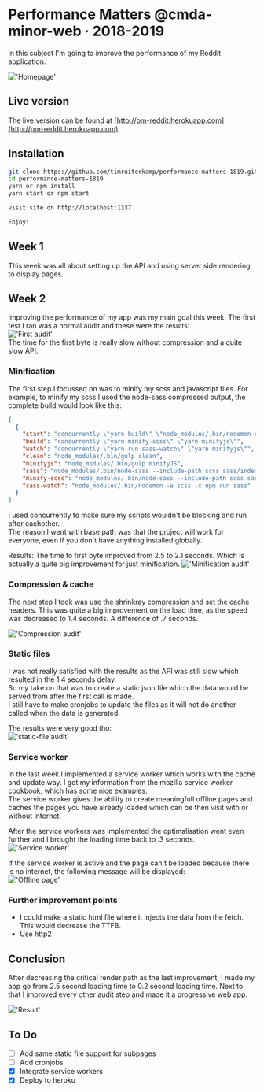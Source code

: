 # Performance Matters @cmda-minor-web · 2018-2019

In this subject I'm going to improve the performance of my Reddit application.

!['Homepage'](gh-images/home.png)

## Live version

The live version can be found at [http://pm-reddit.herokuapp.com](http://pm-reddit.herokuapp.com)

## Installation

```bash
git clone https://github.com/timruiterkamp/performance-matters-1819.git
cd performance-matters-1819
yarn or npm install
yarn start or npm start

visit site on http://localhost:1337

Enjoy!
```

## Week 1

This week was all about setting up the API and using server side rendering to display pages.

## Week 2

Improving the performance of my app was my main goal this week. The first test I ran was a normal audit and these were the results:  
!['First audit'](gh-images/start.png)  
The time for the first byte is really slow without compression and a quite slow API.

### Minification

The first step I focussed on was to minify my scss and javascript files.
For example, to minify my scss I used the node-sass compressed output, the complete build would look like this:

```json
[
  {
    "start": "concurrently \"yarn build\" \"node_modules/.bin/nodemon server\"",
    "build": "concurrently \"yarn minify-scss\" \"yarn minifyjs\"",
    "watch": "concurrently \"yarn run sass-watch\" \"yarn minifyjs\"",
    "clean": "node_modules/.bin/gulp clean",
    "minifyjs": "node_modules/.bin/gulp minifyJS",
    "sass": "node_modules/.bin/node-sass --include-path scss sass/index.scss dist/styles/min-main.css",
    "minify-scss": "node_modules/.bin/node-sass --include-path scss sass/index.scss dist/styles/min-main.css --output-style compressed",
    "sass-watch": "node_modules/.bin/nodemon -e scss -x npm run sass"
  }
]
```

I used concurrently to make sure my scripts wouldn't be blocking and run after eachother.  
The reason I went with base path was that the project will work for everyone, even if you don't have anything installed globally.

Results:
The time to first byte improved from 2.5 to 2.1 seconds. Which is actually a quite big improvement for just minification.
!['Minification audit'](gh-images/minification.png)

### Compression & cache

The next step I took was use the shrinkray compression and set the cache headers.
This was quite a big improvement on the load time, as the speed was decreased to 1.4 seconds. A difference of .7 seconds.

!['Compression audit'](gh-images/compression.png)

### Static files

I was not really satisfied with the results as the API was still slow which resulted in the 1.4 seconds delay.  
So my take on that was to create a static json file which the data would be served from after the first call is made.  
I still have to make cronjobs to update the files as it will not do another called when the data is generated.

The results were very good tho:  
!['static-file audit'](gh-images/static-file.png)

### Service worker

In the last week I implemented a service worker which works with the cache and update way. I got my information from the mozilla service worker cookbook, which has some nice examples.  
The service worker gives the ability to create meaningfull offline pages and caches the pages you have already loaded which can be then visit with or without internet.

After the service workers was implemented the optimalisation went even further and I brought the loading time back to .3 seconds.
!['Service worker'](gh-images/service-worker.png)

If the service worker is active and the page can't be loaded because there is no internet, the following message will be displayed:  
!['Offline page'](gh-images/offline-page.png)

### Further improvement points

- I could make a static html file where it injects the data from the fetch. This would decrease the TTFB.
- Use http2

## Conclusion

After decreasing the critical render path as the last improvement, I made my app go from 2.5 second loading time to 0.2 second loading time. Next to that I improved every other audit step and made it a progressive web app.

!['Result'](gh-images/result.png)

## To Do

- [ ] Add same static file support for subpages
- [ ] Add cronjobs
- [x] Integrate service workers
- [x] Deploy to heroku
